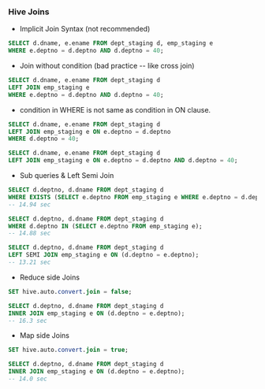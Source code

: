 
### Hive Joins
* Implicit Join Syntax (not recommended)
```SQL
SELECT d.dname, e.ename FROM dept_staging d, emp_staging e
WHERE e.deptno = d.deptno AND d.deptno = 40;
```

* Join without condition (bad practice -- like cross join)
```SQL
SELECT d.dname, e.ename FROM dept_staging d
LEFT JOIN emp_staging e
WHERE e.deptno = d.deptno AND d.deptno = 40;
```

* condition in WHERE is not same as condition in ON clause.
```SQL
SELECT d.dname, e.ename FROM dept_staging d
LEFT JOIN emp_staging e ON e.deptno = d.deptno
WHERE d.deptno = 40;
```

```SQL
SELECT d.dname, e.ename FROM dept_staging d
LEFT JOIN emp_staging e ON e.deptno = d.deptno AND d.deptno = 40;
```

* Sub queries & Left Semi Join

```SQL
SELECT d.deptno, d.dname FROM dept_staging d
WHERE EXISTS (SELECT e.deptno FROM emp_staging e WHERE e.deptno = d.deptno);
-- 14.94 sec
```

```SQL
SELECT d.deptno, d.dname FROM dept_staging d
WHERE d.deptno IN (SELECT e.deptno FROM emp_staging e);
-- 14.88 sec
```

```SQL
SELECT d.deptno, d.dname FROM dept_staging d
LEFT SEMI JOIN emp_staging e ON (d.deptno = e.deptno);
-- 13.21 sec
```

* Reduce side Joins

```SQL
SET hive.auto.convert.join = false;

SELECT d.deptno, d.dname FROM dept_staging d
INNER JOIN emp_staging e ON (d.deptno = e.deptno);
-- 16.3 sec
```

* Map side Joins


```SQL
SET hive.auto.convert.join = true;

SELECT d.deptno, d.dname FROM dept_staging d
INNER JOIN emp_staging e ON (d.deptno = e.deptno);
-- 14.0 sec
```




